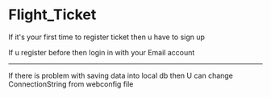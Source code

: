 # Flight_Ticket


If it's your first time to register ticket then u have to sign up

If u register before then login in with your Email account


--------------------------
If there is problem with saving data into local db then U can change ConnectionString from webconfig file 
